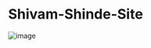 # Shivam-Shinde-Site

![image](https://user-images.githubusercontent.com/56589966/170807462-72ca10e5-6bdb-406c-b90f-be3cd12f1c40.png)
